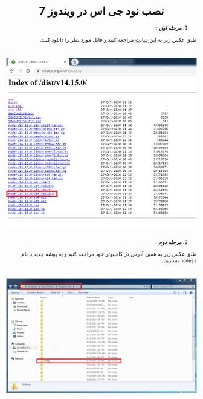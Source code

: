 <div dir="rtl">
<h1 align="center">نصب نود جی اس  در ویندوز 7</h1>

1. ***مرحله اول*** :

طبق عکس زیر به [این سایت](https://nodejs.org/dist/v14.15.0/) مراجعه کنید و فایل مورد نظر را دانلود کنید.

<div align="center">
  
# ![ty](node_l/node_1.png)
  
</div>

2. ***مرحله دوم*** :

طبق عکس زیر به همین آدرس در کامپیوتر خود مراجعه کنید و یه پوشه جدید با نام `nodejs` بسازید .

<div align="center">

# ![ty](node_l/node_2.jpg)

</dir>

</div>
